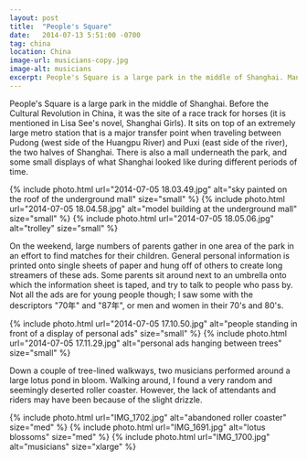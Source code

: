```yaml
---
layout: post
title:  "People's Square"
date:   2014-07-13 5:51:00 -0700
tag: china
location: China
image-url: musicians-copy.jpg
image-alt: musicians
excerpt: People's Square is a large park in the middle of Shanghai. Many people visit here on the weekends.
---
```

People's Square is a large park in the middle of Shanghai. Before the Cultural Revolution in China, it was the site of a race track for horses (it is mentioned in Lisa See's novel, Shanghai Girls). It sits on top of an extremely large metro station that is a major transfer point when traveling between Pudong (west side of the Huangpu River) and Puxi (east side of the river), the two halves of Shanghai. There is also a mall underneath the park, and some small displays of what Shanghai looked like during different periods of time.

<div class='img-gallery'>
{% include photo.html url="2014-07-05 18.03.49.jpg" alt="sky painted on the roof of the underground mall" size="small" %}
{% include photo.html url="2014-07-05 18.04.58.jpg" alt="model building at the underground mall" size="small" %}
{% include photo.html url="2014-07-05 18.05.06.jpg" alt="trolley" size="small" %}
</div>

On the weekend, large numbers of parents gather in one area of the park in an effort to find matches for their children. General personal information is printed onto single sheets of paper and hung off of others to create long streamers of these ads. Some parents sit around next to an umbrella onto which the information sheet is taped, and try to talk to people who pass by. Not all the ads are for young people though; I saw some with the descriptors "70年" and "87年", or men and women in their 70's and 80's.

<div class='img-gallery'>
{% include photo.html url="2014-07-05 17.10.50.jpg" alt="people standing in front of a display of personal ads" size="small" %}
{% include photo.html url="2014-07-05 17.11.29.jpg" alt="personal ads hanging between trees" size="small" %}
</div>

Down a couple of tree-lined walkways, two musicians performed around a large lotus pond in bloom. Walking around, I found a very random and seemingly deserted roller coaster. However, the lack of attendants and riders may have been because of the slight drizzle.

<div class='img-gallery'>
{% include photo.html url="IMG_1702.jpg" alt="abandoned roller coaster" size="med" %}
{% include photo.html url="IMG_1691.jpg" alt="lotus blossoms" size="med" %}
{% include photo.html url="IMG_1700.jpg" alt="musicians" size="xlarge" %}
</div>
